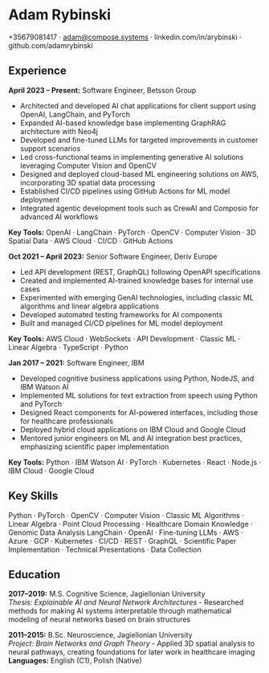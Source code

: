 # Adam Rybinski

+35679081417 · adam@compose.systems · linkedin.com/in/arybinski · github.com/adamrybinski

## Experience

**April 2023 – Present:** Software Engineer, Betsson Group  
- Architected and developed AI chat applications for client support using OpenAI, LangChain, and PyTorch
- Expanded AI-based knowledge base implementing GraphRAG architecture with Neo4j
- Developed and fine-tuned LLMs for targeted improvements in customer support scenarios
- Led cross-functional teams in implementing generative AI solutions leveraging Computer Vision and OpenCV
- Designed and deployed cloud-based ML engineering solutions on AWS, incorporating 3D spatial data processing
- Established CI/CD pipelines using GitHub Actions for ML model deployment
- Integrated agentic development tools such as CrewAI and Composio for advanced AI workflows

**Key Tools:** OpenAI · LangChain · PyTorch · OpenCV · Computer Vision · 3D Spatial Data · AWS Cloud · CI/CD · GitHub Actions

**Oct 2021 – April 2023:** Senior Software Engineer, Deriv Europe  
- Led API development (REST, GraphQL) following OpenAPI specifications
- Created and implemented AI-trained knowledge bases for internal use cases
- Experimented with emerging GenAI technologies, including classic ML algorithms and linear algebra applications
- Developed automated testing frameworks for AI components
- Built and managed CI/CD pipelines for ML model deployment

**Key Tools:** AWS Cloud · WebSockets · API Development · Classic ML · Linear Algebra · TypeScript · Python

**Jan 2017 – 2021:** Software Engineer, IBM  
- Developed cognitive business applications using Python, NodeJS, and IBM Watson AI
- Implemented ML solutions for text extraction from speech using Python and PyTorch
- Designed React components for AI-powered interfaces, including those for healthcare professionals
- Deployed hybrid cloud applications on IBM Cloud and Google Cloud
- Mentored junior engineers on ML and AI integration best practices, emphasizing scientific paper implementation

**Key Tools:** Python · IBM Watson AI · PyTorch · Kubernetes · React · Node.js · IBM Cloud · Google Cloud

## Key Skills
Python · PyTorch · OpenCV · Computer Vision · Classic ML Algorithms · Linear Algebra · Point Cloud Processing · Healthcare Domain Knowledge · Genomic Data Analysis
LangChain · OpenAI · Fine-tuning LLMs · AWS · Azure · GCP · Kubernetes · CI/CD · REST · GraphQL · Scientific Paper Implementation · Technical Presentations · Data Collection

## Education

**2017–2019:** M.S. Cognitive Science, Jagiellonian University  
*Thesis: Explainable AI and Neural Network Architectures* - Researched methods for making AI systems interpretable through mathematical modeling of neural networks based on brain structures

**2011–2015:** B.Sc. Neuroscience, Jagiellonian University  
*Project: Brain Networks and Graph Theory* - Applied 3D spatial analysis to neural pathways, creating foundations for later work in healthcare imaging
**Languages:** English (C1), Polish (Native)
